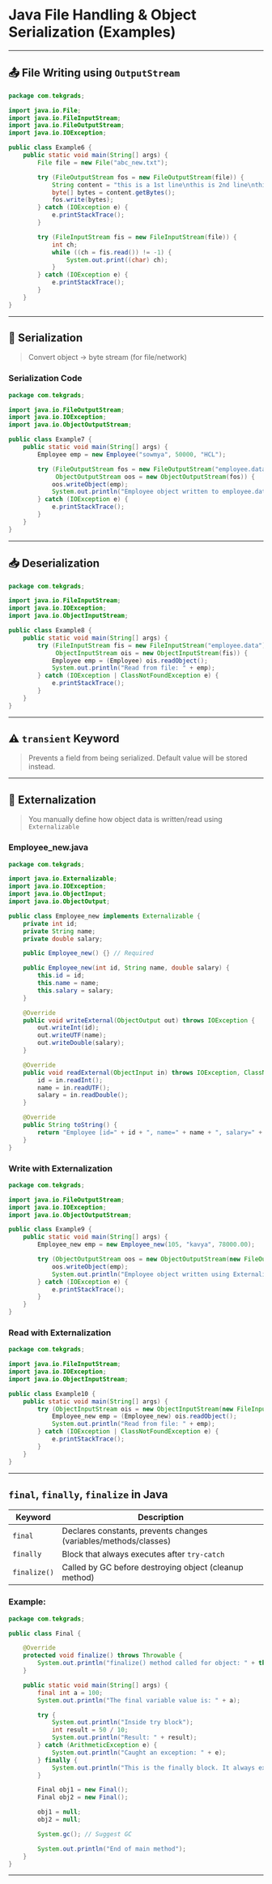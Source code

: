 # Java File Handling & Object Serialization (Examples)

---

## 📤 File Writing using `OutputStream`

```java
package com.tekgrads;

import java.io.File;
import java.io.FileInputStream;
import java.io.FileOutputStream;
import java.io.IOException;

public class Example6 {
    public static void main(String[] args) {
        File file = new File("abc_new.txt");

        try (FileOutputStream fos = new FileOutputStream(file)) {
            String content = "this is a 1st line\nthis is 2nd line\nthis is 3rd line";
            byte[] bytes = content.getBytes();
            fos.write(bytes);
        } catch (IOException e) {
            e.printStackTrace();
        }

        try (FileInputStream fis = new FileInputStream(file)) {
            int ch;
            while ((ch = fis.read()) != -1) {
                System.out.print((char) ch);
            }
        } catch (IOException e) {
            e.printStackTrace();
        }
    }
}
```

---

## 💾 Serialization

> Convert object → byte stream (for file/network)

### Serialization Code

```java
package com.tekgrads;

import java.io.FileOutputStream;
import java.io.IOException;
import java.io.ObjectOutputStream;

public class Example7 {
    public static void main(String[] args) {
        Employee emp = new Employee("sowmya", 50000, "HCL");

        try (FileOutputStream fos = new FileOutputStream("employee.data");
             ObjectOutputStream oos = new ObjectOutputStream(fos)) {
            oos.writeObject(emp);
            System.out.println("Employee object written to employee.data");
        } catch (IOException e) {
            e.printStackTrace();
        }
    }
}
```

---

## 📥 Deserialization

```java
package com.tekgrads;

import java.io.FileInputStream;
import java.io.IOException;
import java.io.ObjectInputStream;

public class Example8 {
    public static void main(String[] args) {
        try (FileInputStream fis = new FileInputStream("employee.data");
             ObjectInputStream ois = new ObjectInputStream(fis)) {
            Employee emp = (Employee) ois.readObject();
            System.out.println("Read from file: " + emp);
        } catch (IOException | ClassNotFoundException e) {
            e.printStackTrace();
        }
    }
}
```

---

## ⚠️ `transient` Keyword

> Prevents a field from being serialized. Default value will be stored instead.

---

## 🧰 Externalization

> You manually define how object data is written/read using `Externalizable`

### Employee_new.java

```java
package com.tekgrads;

import java.io.Externalizable;
import java.io.IOException;
import java.io.ObjectInput;
import java.io.ObjectOutput;

public class Employee_new implements Externalizable {
    private int id;
    private String name;
    private double salary;

    public Employee_new() {} // Required

    public Employee_new(int id, String name, double salary) {
        this.id = id;
        this.name = name;
        this.salary = salary;
    }

    @Override
    public void writeExternal(ObjectOutput out) throws IOException {
        out.writeInt(id);
        out.writeUTF(name);
        out.writeDouble(salary);
    }

    @Override
    public void readExternal(ObjectInput in) throws IOException, ClassNotFoundException {
        id = in.readInt();
        name = in.readUTF();
        salary = in.readDouble();
    }

    @Override
    public String toString() {
        return "Employee [id=" + id + ", name=" + name + ", salary=" + salary + "]";
    }
}
```

### Write with Externalization

```java
package com.tekgrads;

import java.io.FileOutputStream;
import java.io.IOException;
import java.io.ObjectOutputStream;

public class Example9 {
    public static void main(String[] args) {
        Employee_new emp = new Employee_new(105, "kavya", 78000.00);

        try (ObjectOutputStream oos = new ObjectOutputStream(new FileOutputStream("employee_ext.dat"))) {
            oos.writeObject(emp);
            System.out.println("Employee object written using Externalization");
        } catch (IOException e) {
            e.printStackTrace();
        }
    }
}
```

### Read with Externalization

```java
package com.tekgrads;

import java.io.FileInputStream;
import java.io.IOException;
import java.io.ObjectInputStream;

public class Example10 {
    public static void main(String[] args) {
        try (ObjectInputStream ois = new ObjectInputStream(new FileInputStream("employee_ext.dat"))) {
            Employee_new emp = (Employee_new) ois.readObject();
            System.out.println("Read from file: " + emp);
        } catch (IOException | ClassNotFoundException e) {
            e.printStackTrace();
        }
    }
}
```

---

## `final`, `finally`, `finalize` in Java

| Keyword   | Description |
|-----------|-------------|
| `final`   | Declares constants, prevents changes (variables/methods/classes) |
| `finally` | Block that always executes after `try-catch` |
| `finalize()` | Called by GC before destroying object (cleanup method) |

### Example:

```java
package com.tekgrads;

public class Final {

    @Override
    protected void finalize() throws Throwable {
        System.out.println("finalize() method called for object: " + this);
    }

    public static void main(String[] args) {
        final int a = 100;
        System.out.println("The final variable value is: " + a);

        try {
            System.out.println("Inside try block");
            int result = 50 / 10;
            System.out.println("Result: " + result);
        } catch (ArithmeticException e) {
            System.out.println("Caught an exception: " + e);
        } finally {
            System.out.println("This is the finally block. It always executes.");
        }

        Final obj1 = new Final();
        Final obj2 = new Final();

        obj1 = null;
        obj2 = null;

        System.gc(); // Suggest GC

        System.out.println("End of main method");
    }
}
```

---